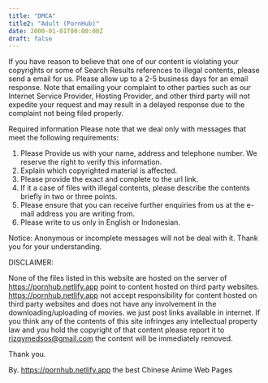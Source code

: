```yaml
---
title: "DMCA"
title2: "Adult (PornHub)"
date: 2000-01-01T00:00:00Z
draft: false
---
```


If you have reason to believe that one of our content is violating your copyrights or some of Search Results references to illegal contents, please send a email for us.
Please allow up to a 2-5 business days for an email response. Note that emailing your complaint to other parties such as our Internet Service Provider, Hosting Provider, and other third party will not expedite your request and may result in a delayed response due to the complaint not being filed properly.

Required information
Please note that we deal only with messages that meet the following requirements:

 1. Please Provide us with your name, address and telephone number. We reserve the right to verify this information.
 2. Explain which copyrighted material is affected.
 3. Please provide the exact and complete to the url link.
 4. If it a case of files with illegal contents, please describe the contents briefly in two or three points.
 5. Please ensure that you can receive further enquiries from us at the e-mail address you are writing from.
 6. Please write to us only in English or Indonesian.

Notice:
Anonymous or incomplete messages will not be deal with it. Thank you for your understanding.

DISCLAIMER:

None of the files listed in this website are hosted on the server of https://pornhub.netlify.app point to content hosted on third party websites. https://pornhub.netlify.app not accept responsibility for content hosted on third party websites and does not have any involvement in the downloading/uploading of movies. we just post links available in internet. If you think any of the contents of this site infringes any intellectual property law and you hold the copyright of that content please report it to rizqymedsos@gmail.com the content will be immediately removed.

Thank you.

By. https://pornhub.netlify.app the best Chinese Anime Web Pages